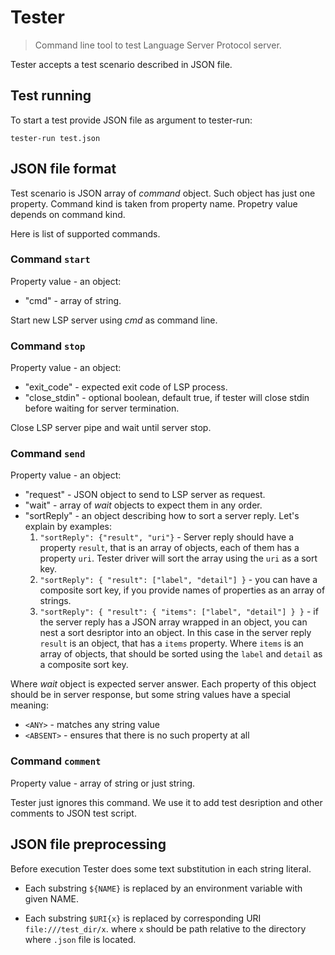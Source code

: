 Tester
======

> Command line tool to test Language Server Protocol server.

Tester accepts a test scenario described in JSON file.

Test running
------------

To start a test provide JSON file as argument to tester-run:
```
tester-run test.json
```

JSON file format
----------------

Test scenario is JSON array of _command_ object. Such object has
just one property. Command kind is taken from property name.
Propetry value depends on command kind.

Here is list of supported commands.

### Command `start`

Property value - an object:
 * "cmd" - array of string.

Start new LSP server using _cmd_ as command line.

### Command `stop`

Property value - an object:
 * "exit_code" - expected exit code of LSP process.
 * "close_stdin" - optional boolean, default true, if tester will close stdin
before waiting for server termination.

Close LSP server pipe and wait until server stop.

### Command `send`
Property value - an object:

 * "request" - JSON object to send to LSP server as request.
 * "wait" - array of _wait_ objects to expect them in any order.
 * "sortReply" - an object describing how to sort a server reply. Let's
   explain by examples:
    1.  `"sortReply": {"result", "uri"}` - Server reply should have a property
       `result`, that is an array of objects, each of them has a property
       `uri`. Tester driver will sort the array using the `uri` as a sort key.
    2. `"sortReply": { "result": ["label", "detail"] }` - you can have a
       composite sort key, if you provide names of properties as an array
       of strings.
    3. `"sortReply": { "result": { "items": ["label", "detail"] } }` - if the
       server reply has a JSON array wrapped in an object, you can nest a sort
       desriptor into an object. In this case in the server reply `result` is
       an object, that has a `items` property. Where `items` is an array of
       objects, that should be sorted using the `label` and `detail` as a
       composite sort key.

Where _wait_ object is expected server answer. Each property of this object
should be in server response, but some string values have a special meaning:
 * `<ANY>`  - matches any string value
 * `<ABSENT>` - ensures that there is no such property at all

### Command `comment`

Property value - array of string or just string.

Tester just ignores this command. We use it to add test desription and other
comments to JSON test script.



JSON file preprocessing
-----------------------

Before execution Tester does some text substitution in each string literal.
 * Each substring `${NAME}` is replaced by an environment variable with
given NAME.

 * Each substring `$URI{x}` is replaced by corresponding URI `file:///test_dir/x`.
where `x` should be path relative to the directory where `.json` file is located.

